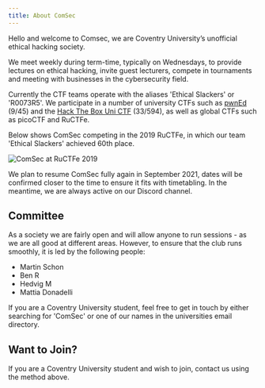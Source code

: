 ```yaml
---
title: About ComSec
---
```


Hello and welcome to Comsec, we are Coventry University’s unofficial ethical hacking society.

We meet weekly during term-time, typically on Wednesdays, to provide lectures on ethical hacking, invite guest lecturers, compete in tournaments and meeting with businesses in the cybersecurity field.

Currently the CTF teams operate with the aliases 'Ethical Slackers' or 'R0073R5'. We participate in a number of university CTFs such as [pwnEd](https://pwned.sigint.mx/) (9/45) and the [Hack The Box Uni CTF](https://www.hackthebox.com/universities/university-ctf-2021) (33/594), as well as global CTFs such as picoCTF and RuCTFe.

Below shows ComSec competing in the 2019 RuCTFe, in which our team 'Ethical Slackers' achieved 60th place.

![ComSec at RuCTFe 2019](comsec.png)

We plan to resume ComSec fully again in September 2021, dates will be confirmed closer to the time to ensure it fits with timetabling. In the meantime, we are always active on our Discord channel. 

## Committee

As a society we are fairly open and will allow anyone to run sessions - as we are all good at different areas. However, to ensure that the club runs smoothly, it is led by the following people:

- Martin Schon
- Ben R
- Hedvig M
- Mattia Donadelli

If you are a Coventry University student, feel free to get in touch by either searching for 'ComSec' or one of our names in the universities email directory.

## Want to Join?

If you are a Coventry University student and wish to join, contact us using the method above.
